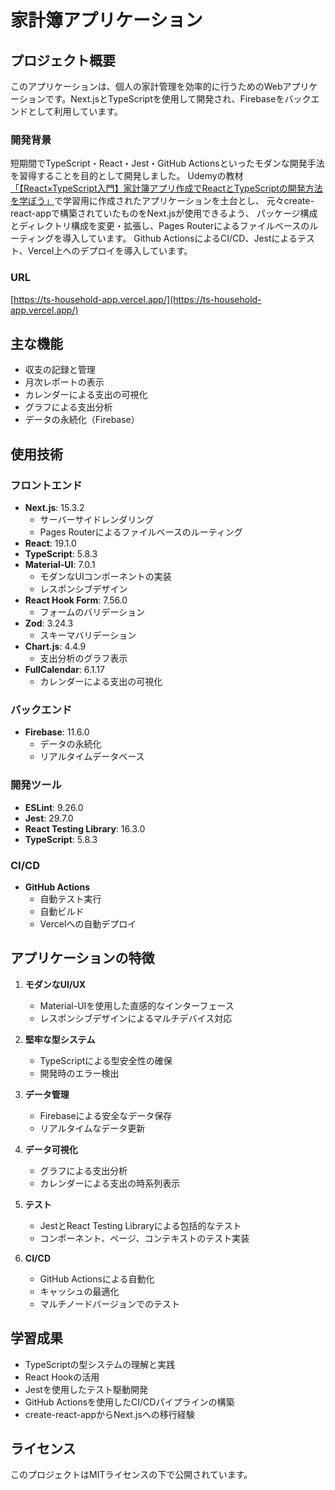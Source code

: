 # 家計簿アプリケーション

## プロジェクト概要

このアプリケーションは、個人の家計管理を効率的に行うためのWebアプリケーションです。Next.jsとTypeScriptを使用して開発され、Firebaseをバックエンドとして利用しています。

### 開発背景

短期間でTypeScript・React・Jest・GitHub Actionsといったモダンな開発手法を習得することを目的として開発しました。
Udemyの教材[「【React×TypeScript入門】家計簿アプリ作成でReactとTypeScriptの開発方法を学ぼう」](https://www.udemy.com/course/reacttypescrip-reacttypescript/)で学習用に作成されたアプリケーションを土台とし、
元々create-react-appで構築されていたものをNext.jsが使用できるよう、
パッケージ構成とディレクトリ構成を変更・拡張し、Pages Routerによるファイルベースのルーティングを導入しています。
Github ActionsによるCI/CD、Jestによるテスト、Vercel上へのデプロイを導入しています。

### URL

[https://ts-household-app.vercel.app/](https://ts-household-app.vercel.app/)

## 主な機能

- 収支の記録と管理
- 月次レポートの表示
- カレンダーによる支出の可視化
- グラフによる支出分析
- データの永続化（Firebase）

## 使用技術

### フロントエンド

- **Next.js**: 15.3.2
  - サーバーサイドレンダリング
  - Pages Routerによるファイルベースのルーティング
- **React**: 19.1.0
- **TypeScript**: 5.8.3
- **Material-UI**: 7.0.1
  - モダンなUIコンポーネントの実装
  - レスポンシブデザイン
- **React Hook Form**: 7.56.0
  - フォームのバリデーション
- **Zod**: 3.24.3
  - スキーマバリデーション
- **Chart.js**: 4.4.9
  - 支出分析のグラフ表示
- **FullCalendar**: 6.1.17
  - カレンダーによる支出の可視化

### バックエンド

- **Firebase**: 11.6.0
  - データの永続化
  - リアルタイムデータベース

### 開発ツール

- **ESLint**: 9.26.0
- **Jest**: 29.7.0
- **React Testing Library**: 16.3.0
- **TypeScript**: 5.8.3

### CI/CD

- **GitHub Actions**
  - 自動テスト実行
  - 自動ビルド
  - Vercelへの自動デプロイ

## アプリケーションの特徴

1. **モダンなUI/UX**
   - Material-UIを使用した直感的なインターフェース
   - レスポンシブデザインによるマルチデバイス対応

2. **堅牢な型システム**
   - TypeScriptによる型安全性の確保
   - 開発時のエラー検出

3. **データ管理**
   - Firebaseによる安全なデータ保存
   - リアルタイムなデータ更新

4. **データ可視化**
   - グラフによる支出分析
   - カレンダーによる支出の時系列表示

5. **テスト**
   - JestとReact Testing Libraryによる包括的なテスト
   - コンポーネント、ページ、コンテキストのテスト実装

6. **CI/CD**
   - GitHub Actionsによる自動化
   - キャッシュの最適化
   - マルチノードバージョンでのテスト

## 学習成果

- TypeScriptの型システムの理解と実践
- React Hookの活用
- Jestを使用したテスト駆動開発
- GitHub Actionsを使用したCI/CDパイプラインの構築
- create-react-appからNext.jsへの移行経験

## ライセンス

このプロジェクトはMITライセンスの下で公開されています。
